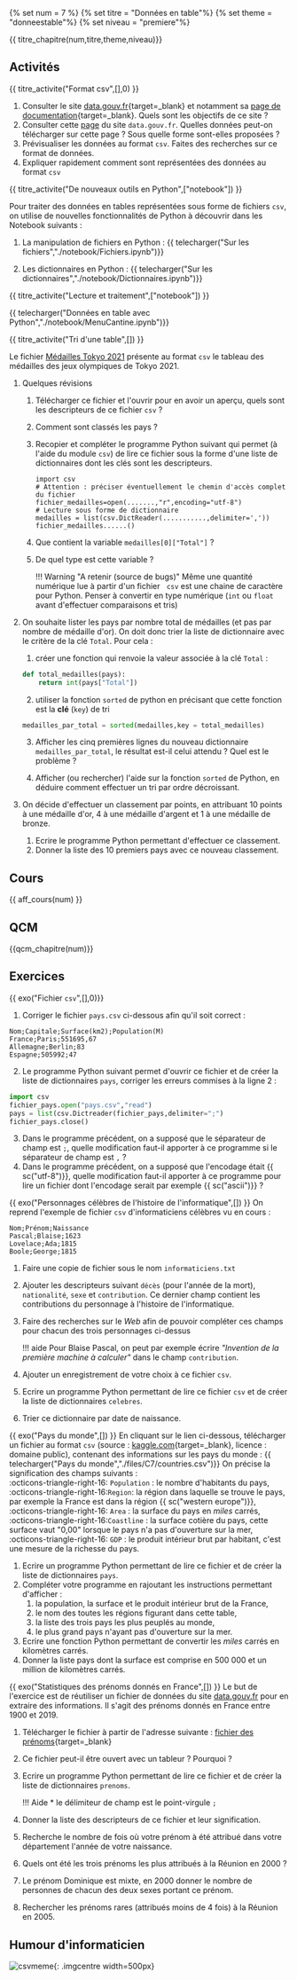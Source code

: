 
{% set num = 7 %}
{% set titre = "Données en table"%}
{% set theme = "donneestable"%}
{% set niveau = "premiere"%} 


{{ titre_chapitre(num,titre,theme,niveau)}}
 
## Activités 

{{ titre_activite("Format csv",[],0) }}

1. Consulter le site [data.gouv.fr](https://data.gouv.fr/){target=_blank} et notamment sa [page de documentation](https://doc.data.gouv.fr/){target=_blank}. Quels sont les objectifs de ce site ?
2. Consulter cette [page](https://www.data.gouv.fr/fr/datasets/menus-des-cantines-des-colleges/) du site `data.gouv.fr`. Quelles données peut-on télécharger sur cette page ? Sous quelle forme sont-elles proposées ?
3. Prévisualiser les données au format `csv`. Faites des recherches sur ce format de données.
4. Expliquer rapidement comment sont représentées des données au format `csv`


{{ titre_activite("De nouveaux outils en Python",["notebook"]) }}

Pour traiter des données en tables représentées sous forme de fichiers `csv`, on utilise de nouvelles fonctionnalités de Python à découvrir dans les Notebook suivants :

1. La manipulation de fichiers en Python :
{{ telecharger("Sur les fichiers","./notebook/Fichiers.ipynb")}}

1. Les dictionnaires en Python :
{{ telecharger("Sur les dictionnaires","./notebook/Dictionnaires.ipynb")}}

{{ titre_activite("Lecture et traitement",["notebook"]) }}

{{ telecharger("Données en table avec Python","./notebook/MenuCantine.ipynb")}}

{{ titre_activite("Tri d'une table",[]) }}

Le fichier [Médailles Tokyo 2021](./files/C7/Tokyo2021.csv) présente au format `csv` le tableau des médailles des jeux olympiques de Tokyo 2021.

1. Quelques révisions
    1. Télécharger ce fichier et l'ouvrir pour en avoir un aperçu, quels sont les descripteurs de ce fichier `csv` ?
    2. Comment sont classés les pays ?
    3. Recopier et compléter le programme Python suivant qui permet (à l'aide du module `csv`) de lire ce fichier sous la forme d'une liste de dictionnaires dont les clés sont les descripteurs.

        ```python3
        import csv
        # Attention : préciser éventuellement le chemin d'accès complet du fichier
        fichier_medailles=open(.......,"r",encoding="utf-8")
        # Lecture sous forme de dictionnaire 
        medailles = list(csv.DictReader(...........,delimiter=','))
        fichier_medailles......()
        ```

    4. Que contient la variable `medailles[0]["Total"]` ? 
    5. De quel type est cette variable ?

        !!! Warning "A retenir (source de bugs)"
            Même une quantité numérique lue à partir d'un fichier   `csv` est une chaine de caractère pour Python. Penser à convertir en type numérique (`int` ou `float` avant d'effectuer comparaisons et tris)

2. On souhaite lister les pays par nombre total de médailles (et pas par nombre de médaille d'or). On doit donc trier la liste de dictionnaire avec le critère de la clé `Total`. Pour cela :

    1. créer une fonction qui renvoie la valeur associée à la clé `Total` :
    ```python
    def total_medailles(pays):
        return int(pays["Total"])
    ```
    2. utiliser la fonction `sorted` de python en précisant que cette fonction est la **clé** (`key`) de tri 
    ```python
    medailles_par_total = sorted(medailles,key = total_medailles)
    ```
    3. Afficher les cinq premières lignes du nouveau dictionnaire `medailles_par_total`, le résultat est-il celui attendu ? Quel est le problème ?

    4. Afficher (ou rechercher) l'aide sur la fonction `sorted` de Python, en déduire comment effectuer un tri par ordre décroissant.

3. On décide d'effectuer un classement par points, en attribuant 10 points à une médaille d'or, 4 à une médaille d'argent et 1 à une médaille de bronze. 
    1. Ecrire le programme Python permettant d'effectuer ce classement.
    2. Donner la liste  des 10 premiers pays avec ce nouveau classement.


## Cours

{{ aff_cours(num) }}


## QCM

{{qcm_chapitre(num)}} 


## Exercices

{{ exo("Fichier `csv`",[],0)}}
1. Corriger le fichier `pays.csv` ci-dessous afin qu'il soit correct :
```csv
Nom;Capitale;Surface(km2);Population(M)
France;Paris;551695,67
Allemagne;Berlin;83
Espagne;505992;47
```
2. Le programme Python suivant permet d'ouvrir ce fichier et de créer la liste de dictionnaires `pays`, corriger les erreurs commises à la ligne 2 :
```python linenums="1"
import csv
fichier_pays.open("pays.csv","read")
pays = list(csv.Dictreader(fichier_pays,delimiter=";")
fichier_pays.close()
```
3. Dans le programme précédent, on a supposé que le séparateur de champ est `;`, quelle modification faut-il apporter à ce programme si le séparateur de champ est `,` ?
4. Dans le programme précédent, on a supposé que l'encodage était {{ sc("utf-8")}}, quelle modification faut-il apporter à ce programme pour lire un fichier dont l'encodage serait par exemple {{ sc("ascii")}} ?

{{ exo("Personnages célèbres de l'histoire de l'informatique",[]) }}
On reprend l'exemple de fichier `csv` d'informaticiens célèbres vu en cours :
```csv
Nom;Prénom;Naissance
Pascal;Blaise;1623
Lovelace;Ada;1815
Boole;George;1815
```

1. Faire une copie de fichier sous le nom `informaticiens.txt`
2. Ajouter les descripteurs suivant `décès` (pour l'année de la mort), `nationalité`, `sexe` et `contribution`. Ce dernier champ contient les contributions du personnage à l'histoire de l'informatique. 
3. Faire des recherches sur le *Web* afin de pouvoir compléter ces champs pour chacun des trois personnages ci-dessus

    !!! aide 
        Pour Blaise Pascal, on peut par exemple écrire *"Invention de la première machine à calculer"* dans le champ `contribution`.

4. Ajouter un enregistrement de votre choix à ce fichier `csv`.
5. Ecrire un programme Python permettant de lire ce fichier `csv` et de créer la liste de dictionnaires `celebres`.
6. Trier ce dictionnaire par date de naissance.


{{ exo("Pays du monde",[]) }}
En cliquant sur le lien ci-dessous, télécharger un fichier au format `csv` (source : [kaggle.com](https://www.kaggle.com){target=_blank}, licence : domaine public), contenant des informations sur les pays du monde :
{{ telecharger("Pays du monde","./files/C7/countries.csv")}}
On précise la signification des champs suivants : <br>
:octicons-triangle-right-16: `Population` : le nombre d'habitants du pays,<br>
:octicons-triangle-right-16:`Region`: la région dans laquelle se trouve le pays, par exemple la France est dans la région {{ sc("western europe")}},<br>
:octicons-triangle-right-16: `Area` : la surface du pays en *miles* carrés,<br>
 :octicons-triangle-right-16:`Coastline` : la surface cotière du pays, cette surface vaut "0,00" lorsque le pays n'a pas d'ouverture sur la mer, <br>
:octicons-triangle-right-16:  `GDP` : le produit intérieur brut par habitant, c'est une mesure de la richesse du pays. <br>

1. Ecrire un programme Python permettant de lire ce fichier et de créer la liste de dictionnaires `pays`.
2. Compléter votre programme en rajoutant les instructions permettant d'afficher :
    1. la population, la surface et le produit intérieur brut de la France,
    2. le nom des toutes les régions figurant dans cette table,
    3. la liste des trois pays les plus peuplés au monde,
    4. le plus grand pays n'ayant pas d'ouverture sur la mer.
3. Ecrire une fonction Python permettant de convertir les *miles* carrés en kilomètres carrés.
4. Donner la liste pays dont la surface est comprise en 500 000 et un million de kilomètres carrés.



{{ exo("Statistiques des prénoms donnés en France",[]) }}
Le but de l'exercice est de réutiliser un fichier de données du site [data.gouv.fr](https://data.gouv.fr) pour en extraire des informations. Il s'agit des prénoms donnés en France entre 1900 et 2019.

1. Télécharger le fichier à partir de l'adresse suivante : [fichier des prénoms](https://www.data.gouv.fr/fr/datasets/ficher-des-prenoms-de-1900-a-2019/){target=_blank}
2. Ce fichier peut-il être ouvert avec un tableur ? Pourquoi ?
3. Ecrire un programme Python permettant de lire ce fichier et de créer la liste de dictionnaires `prenoms`.

    !!! Aide 
        * le délimiteur de champ est le point-virgule `;`

4. Donner la liste des descripteurs de ce fichier et leur signification.
5. Recherche le nombre de fois où votre prénom à été attribué dans votre département l'année de votre naissance.
6. Quels ont été les trois prénoms les plus attribués à la Réunion en 2000 ?
7. Le prénom Dominique est mixte, en 2000 donner le nombre de personnes de chacun des deux sexes portant ce prénom.
8. Rechercher les prénoms rares (attribués moins de 4 fois) à la Réunion en 2005.

## Humour d'informaticien


![csvmeme](./images/C7/csvmeme.jpg){: .imgcentre width=500px}